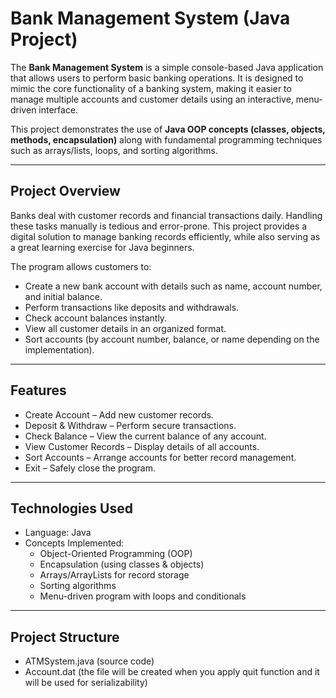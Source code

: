 # Bank Management System (Java Project)

The **Bank Management System** is a simple console-based Java application that allows users to perform basic banking operations. It is designed to mimic the core functionality of a banking system, making it easier to manage multiple accounts and customer details using an interactive, menu-driven interface.  

This project demonstrates the use of **Java OOP concepts (classes, objects, methods, encapsulation)** along with fundamental programming techniques such as arrays/lists, loops, and sorting algorithms.  

---

## Project Overview
Banks deal with customer records and financial transactions daily. Handling these tasks manually is tedious and error-prone. This project provides a digital solution to manage banking records efficiently, while also serving as a great learning exercise for Java beginners.  

The program allows customers to:  
- Create a new bank account with details such as name, account number, and initial balance.  
- Perform transactions like deposits and withdrawals.  
- Check account balances instantly.  
- View all customer details in an organized format.  
- Sort accounts (by account number, balance, or name depending on the implementation).  

---

## Features
- Create Account – Add new customer records.  
- Deposit & Withdraw – Perform secure transactions.  
- Check Balance – View the current balance of any account.  
- View Customer Records – Display details of all accounts.  
- Sort Accounts – Arrange accounts for better record management.  
- Exit – Safely close the program.  

---

## Technologies Used
- Language: Java  
- Concepts Implemented:  
  - Object-Oriented Programming (OOP)  
  - Encapsulation (using classes & objects)  
  - Arrays/ArrayLists for record storage  
  - Sorting algorithms  
  - Menu-driven program with loops and conditionals  

---

## Project Structure
- ATMSystem.java (source code)
- Account.dat (the file will be created when you apply quit function and it will be used for serializability)

